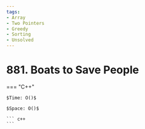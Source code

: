 ```yaml
---
tags:
- Array
- Two Pointers
- Greedy
- Sorting
- Unsolved
---
```



# 881. Boats to Save People

=== "C++"

    $Time: O()$

    $Space: O()$

    ``` c++
    ```